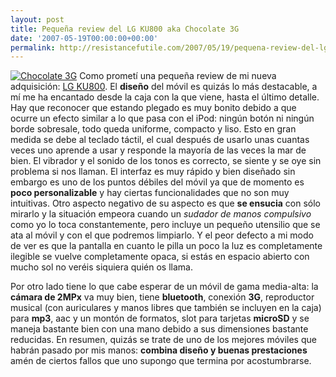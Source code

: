```yaml
---
layout: post
title: Pequeña review del LG KU800 aka Chocolate 3G
date: '2007-05-19T00:00:00+00:00'
permalink: http://resistancefutile.com/2007/05/19/pequena-review-del-lg-ku800-aka-chocolate-3g/
---
```

<a href="http://www.flickr.com/photos/savior1980/504593599/"><img class="derecha_borde" src='http://resistancefutile.com/wp-content/504593599_9764272568_m.jpg' alt='Chocolate 3G' /></a> Como prometí una pequeña review de mi nueva adquisición: <a href="http://xataka.com/2006/11/17-lg-ku800-chocolate-3g">LG KU800</a>. El <strong>diseño</strong> del móvil es quizás lo más destacable, a mí me ha encantado desde la caja con la que viene, hasta el último detalle. Hay que reconocer que estando plegado es muy bonito debido a que ocurre un efecto similar a lo que pasa con el iPod: ningún botón ni ningún borde sobresale, todo queda uniforme, compacto y liso. Esto en gran medida se debe al teclado táctil, el cual después de usarlo unas cuantas veces uno aprende a usar y responde la mayoría de las veces la mar de bien. El vibrador y el sonido de los tonos es correcto, se siente y se oye sin problema si nos llaman. El interfaz es muy rápido y bien diseñado sin embargo es uno de los puntos débiles del móvil ya que de momento es <strong>poco personalizable</strong> y hay ciertas funcionalidades que no son muy intuitivas. Otro aspecto negativo de su aspecto es que <strong>se ensucia</strong> con sólo mirarlo y la situación empeora cuando un <em>sudador de manos compulsivo</em> como yo lo toca constantemente, pero incluye un pequeño utensilio que se ata al móvil y con el que podremos limpiarlo. Y el peor defecto a mi modo de ver es que la pantalla en cuanto le pilla un poco la luz es completamente ilegible se vuelve completamente opaca, si estás en espacio abierto con mucho sol no veréis siquiera quién os llama.

Por otro lado tiene lo que cabe esperar de un móvil de gama media-alta: la <strong>cámara de 2MPx</strong> va muy bien, tiene <strong>bluetooth</strong>, conexión <strong>3G</strong>, reproductor musical (con auriculares y manos libres que también se incluyen en la caja) para <strong>mp3</strong>, aac y un montón de formatos, slot para tarjetas <strong>microSD</strong> y se maneja bastante bien con una mano debido a sus dimensiones bastante reducidas. En resumen, quizás se trate de uno de los mejores móviles que habrán pasado por mis manos: <strong>combina diseño y buenas prestaciones</strong> amén de ciertos fallos que uno supongo que termina por acostumbrarse.
